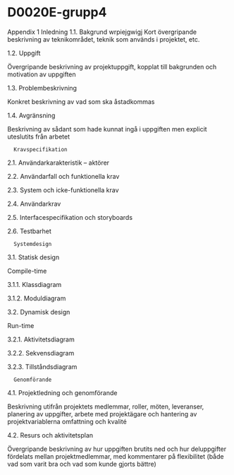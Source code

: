 # D0020E-grupp4
Appendix 1
      Inledning
1.1.   Bakgrund
wrpiejgwigj
Kort övergripande beskrivning av teknikområdet, teknik som används i projektet, etc.

1.2.   Uppgift

Övergripande beskrivning av projektuppgift, kopplat till bakgrunden och motivation av uppgiften

1.3.   Problembeskrivning

Konkret beskrivning av vad som ska åstadkommas

1.4.   Avgränsning

Beskrivning av sådant som hade kunnat ingå i uppgiften men explicit uteslutits från arbetet

 

      Kravspecifikation
2.1.   Användarkarakteristik – aktörer

2.2.   Användarfall och funktionella krav

2.3.   System och icke-funktionella krav

2.4.   Användarkrav

2.5.   Interfacespecifikation och storyboards

2.6.   Testbarhet

 

      Systemdesign
3.1.   Statisk design

Compile-time

3.1.1. Klassdiagram

3.1.2. Moduldiagram

3.2.   Dynamisk design

Run-time

3.2.1. Aktivitetsdiagram

3.2.2. Sekvensdiagram

3.2.3. Tillståndsdiagram

 

      Genomförande
4.1.   Projektledning och genomförande

Beskrivning utifrån projektets medlemmar, roller, möten, leveranser, planering av uppgifter, arbete med projektägare och hantering av projektvariablerna omfattning och kvalité

4.2.   Resurs och aktivitetsplan

Övergripande beskrivning av hur uppgiften brutits ned och hur deluppgifter fördelats mellan projektmedlemmar, med kommentarer på flexibilitet (både vad som varit bra och vad som kunde gjorts bättre)

